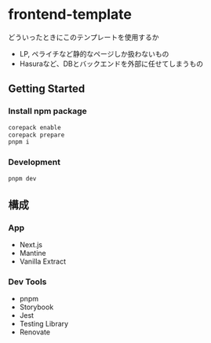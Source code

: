 # frontend-template

どういったときにこのテンプレートを使用するか

- LP, ペライチなど静的なページしか扱わないもの
- Hasuraなど、DBとバックエンドを外部に任せてしまうもの

## Getting Started

### Install npm package

```sh
corepack enable
corepack prepare
pnpm i
```

### Development

```sh
pnpm dev
```

## 構成

### App

- Next.js
- Mantine
- Vanilla Extract

### Dev Tools

- pnpm
- Storybook
- Jest
- Testing Library
- Renovate
